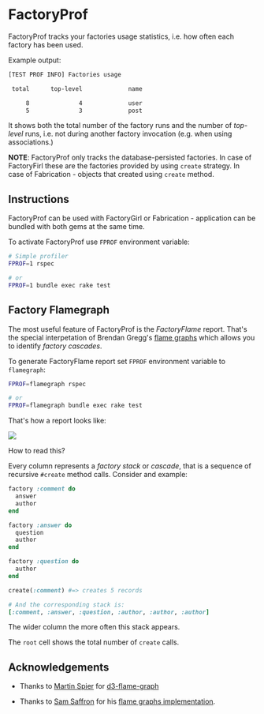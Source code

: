 # FactoryProf

FactoryProf tracks your factories usage statistics, i.e. how often each factory has been used.

Example output:

```sh
[TEST PROF INFO] Factories usage

 total      top-level             name

     8              4             user
     5              3             post
```


It shows both the total number of the factory runs and the number of _top-level_ runs, i.e. not during another factory invocation (e.g. when using associations.)

**NOTE**: FactoryProf only tracks the database-persisted factories. In case of FactoryFirl these are the factories
provided by using `create` strategy. In case of Fabrication - objects that created using `create` method.

## Instructions

FactoryProf can be used with FactoryGirl or Fabrication - application can be bundled with both gems at the same time.

To activate FactoryProf use `FPROF` environment variable:

```sh
# Simple profiler
FPROF=1 rspec

# or 
FPROF=1 bundle exec rake test
```

## Factory Flamegraph

The most useful feature of FactoryProf is the _FactoryFlame_ report. That's the special interpetation of Brendan Gregg's [flame graphs](http://www.brendangregg.com/flamegraphs.html) which allows you to identify _factory cascades_.

To generate FactoryFlame report set `FPROF` environment variable to `flamegraph`:

```sh
FPROF=flamegraph rspec

# or 
FPROF=flamegraph bundle exec rake test
```

That's how a report looks like:

![](https://s3-us-west-1.amazonaws.com/vladem/test-prof/factory-flame.gif)

How to read this?

Every column represents a _factory stack_ or _cascade_, that is a sequence of recursive `#create` method calls. Consider and example:

```ruby
factory :comment do
  answer
  author
end

factory :answer do
  question
  author
end

factory :question do
  author
end

create(:comment) #=> creates 5 records

# And the corresponding stack is:
[:comment, :answer, :question, :author, :author, :author]
```

The wider column the more often this stack appears.

The `root` cell shows the total number of `create` calls.

## Acknowledgements

- Thanks to [Martin Spier](https://github.com/spiermar) for [d3-flame-graph](https://github.com/spiermar/d3-flame-graph)

- Thanks to [Sam Saffron](https://github.com/SamSaffron) for his [flame graphs implementation](https://github.com/SamSaffron/flamegraph).
